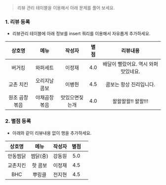 > 리뷰 관리 테이블을 이용해서 아래 문제를 풀어 보세요.

### 1. 리뷰 등록
* 리뷰관리 테이블에 아래 정보를 insert 쿼리를 이용해서 자유롭게 추가하세요. 

| 상호명 | 메뉴 | 작성자 | 별점 | 리뷰내용 |
|:--:|:--:|:--:|:--:|:--:|
|버거킹 | 와퍼세트 | 이정재 | 4.0 | 배달이 빨랐어요. 역시 와퍼 맛있네요. |
|교촌 치킨 | 오리지날 콤보 | 이병헌 | 4.5 | 콤보는 항상 진리입니다. |
|원조 곱창볶음 | 야채곱창볶음  | 맛있으면짖는개 | 4.0 | 왈왈왈왈!! 왈왈!!! |

### 2. 별점 등록 

* 아래와 같이 리뷰내용 없이 행을 추가하세요. 

| 상호명 | 메뉴 | 작성자 | 별점 |  |
|:--:|:--:|:--:|:--:|:--:|
|안동찜닭 | 찜닭(중) | 강동원 | 5.0 |
|교촌치킨 | 핫 콤보 | 이정재 | 4.5 |
|BHC | 뿌링클 | 전지현 | 4.5 |




